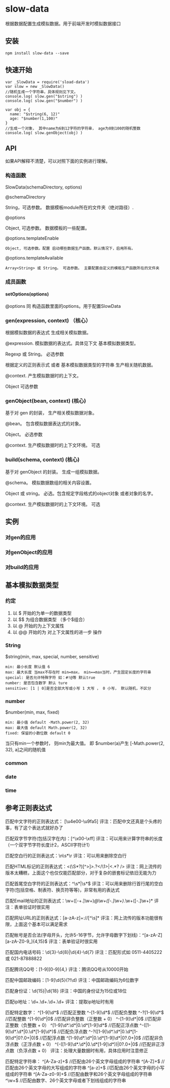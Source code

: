 slow-data
=========

根据数据配置生成模拟数据。用于前端开发时模拟数据接口

## 安装
```
npm install slow-data --save
```

## 快速开始

```
var _SlowData = require('sload-data')
var slow = new _SlowData()
//随机生成一个字符串，具体规则见下文。
console.log( slow.gen("$string") )
console.log( slow.gen("$number") )

var obj = {
  name: "$string(6, 12)"
  age: "$number(1,100)"
}
//生成一个对象， 其中name为6到12字符的字符串， age为0到100的随机整数
console.log( slow.genObject(obj) )

```

## API

如果API解释不清楚，可以对照下面的实例进行理解。

### 构造函数 

SlowData(schemaDirectory, options)

@schemaDirectory
 
 String，可选参数。 数据模板module所在的文件夹（绝对路径）.

@options

  Object, 可选参数。 数据模板的一些配置。

  @options.templateEnable
    
    Object, 可选参数。配置 启动哪些数据生产函数。默认情况下，启用所有。
    
  @options.templateAvailable
    
    Array<String> 或 String。 可选参数。 主要配置自定义的模板生产函数所在的文件夹
  
### 成员函数

#### setOptions(options)

@options 同 构造函数里面的options。用于配置SlowData

### gen(expression, context)  （核心）

根据模拟数据的表达式 生成相关模拟数据。

@expression. 模拟数据的表达式。具体见下文 基本模拟数据类型。

  Regexp 或 String。 必选参数

  根据定义的正则表示式 或者 基本模拟数据类型的字符串 生产相关随机数据。

@context. 产生模拟数据时的上下文。

  Object  可选参数
  

### genObject(bean, context) (核心)

基于对 gen 的封装， 生产相关模拟数据对象。

@bean。 包含模拟数据表达式的对象。

  Object。 必选参数
  
@context. 生产模拟数据时的上下文环境。 可选

### build(schema, context) (核心)

基于对 genObject 的封装。 生成一组模拟数据。

@schema。 模拟数据数组的相关内容设置。

  Object 或 string。 必选。包含规定字段格式的object对象 或者对象的名字。

@context. 生产模拟数据时的上下文环境。 可选

## 实例

### 对gen的应用

### 对genObject的应用

### 对build的应用


## 基本模拟数据类型

### 约定
1. 以 $ 开始的为单一的数据类型
2. 以 $$ 为组合数据类型 （多个$组合）
3. 以 @ 开始的为上下文属性
4. 以 @@ 开始的为 对上下文属性的进一步 操作



### String

$string(min, max, special, number, sensitive)

```
min: 最小长度 默认值 6
max: 最大长度 当max不存在时 min=max， min==max当时，产生固定长度的字符串
special: 是否允许特殊字符 如：#!@等 默认true
number: 是否包含数字 默认 ture
sensitive: [1 | 0]是否全部大写或小写 1 大写 ， 0 小写， 默认随机，不区分
```

### number

$number(min, max, fixed)

```
min: 最小值 default -Math.power(2, 32)
max: 最大值 default Math.power(2, 32)
fixed: 保留的小数位数 default 0
```

当只有min一个参数时， 则min为最大值。 即 $number(a)产生  [-Math.power(2, 32), a]之间的随机值

### common

### date

### time

## 参考正则表达式

  匹配中文字符的正则表达式： [\u4e00-\u9fa5]
  评注：匹配中文还真是个头疼的事，有了这个表达式就好办了
  
  匹配双字节字符(包括汉字在内)：[^\x00-\xff]
  评注：可以用来计算字符串的长度（一个双字节字符长度计2，ASCII字符计1）
  
  匹配空白行的正则表达式：\n\s*\r
  评注：可以用来删除空白行
  
  匹配HTML标记的正则表达式：<(\S*?)[^>]*>.*?</\1>|<.*? />
  评注：网上流传的版本太糟糕，上面这个也仅仅能匹配部分，对于复杂的嵌套标记依旧无能为力
  
  匹配首尾空白字符的正则表达式：^\s*|\s*$
  评注：可以用来删除行首行尾的空白字符(包括空格、制表符、换页符等等)，非常有用的表达式
  
  匹配Email地址的正则表达式：\w+([-+.]\w+)*@\w+([-.]\w+)*\.\w+([-.]\w+)*
  评注：表单验证时很实用
  
  匹配网址URL的正则表达式：[a-zA-z]+://[^\s]*
  评注：网上流传的版本功能很有限，上面这个基本可以满足需求
  
  匹配帐号是否合法(字母开头，允许5-16字节，允许字母数字下划线)：^[a-zA-Z][a-zA-Z0-9_]{4,15}$
  评注：表单验证时很实用
  
  匹配国内电话号码：\d{3}-\d{8}|\d{4}-\d{7}
  评注：匹配形式如 0511-4405222 或 021-87888822
  
  匹配腾讯QQ号：[1-9][0-9]{4,}
  评注：腾讯QQ号从10000开始
  
  匹配中国邮政编码：[1-9]\d{5}(?!\d)
  评注：中国邮政编码为6位数字
  
  匹配身份证：\d{15}|\d{18}
  评注：中国的身份证为15位或18位
  
  匹配ip地址：\d+\.\d+\.\d+\.\d+
  评注：提取ip地址时有用
  
  匹配特定数字：
  ^[1-9]\d*$ //匹配正整数
  ^-[1-9]\d*$  //匹配负整数
  ^-?[1-9]\d*$  //匹配整数
  ^[1-9]\d*|0$  //匹配非负整数（正整数 + 0）
  ^-[1-9]\d*|0$ //匹配非正整数（负整数 + 0）
  ^[1-9]\d*\.\d*|0\.\d*[1-9]\d*$ //匹配正浮点数
  ^-([1-9]\d*\.\d*|0\.\d*[1-9]\d*)$ //匹配负浮点数
  ^-?([1-9]\d*\.\d*|0\.\d*[1-9]\d*|0?\.0+|0)$  //匹配浮点数
  ^[1-9]\d*\.\d*|0\.\d*[1-9]\d*|0?\.0+|0$  //匹配非负浮点数（正浮点数 + 0）
  ^(-([1-9]\d*\.\d*|0\.\d*[1-9]\d*))|0?\.0+|0$ //匹配非正浮点数（负浮点数 + 0）
  评注：处理大量数据时有用，具体应用时注意修正
  
  匹配特定字符串：
  ^[A-Za-z]+$ //匹配由26个英文字母组成的字符串
  ^[A-Z]+$ //匹配由26个英文字母的大写组成的字符串
  ^[a-z]+$ //匹配由26个英文字母的小写组成的字符串
  ^[A-Za-z0-9]+$ //匹配由数字和26个英文字母组成的字符串
  ^\w+$ //匹配由数字、26个英文字母或者下划线组成的字符串